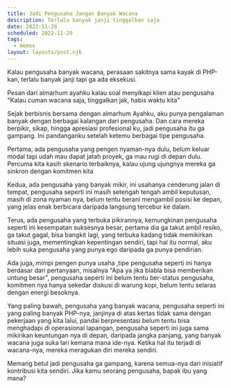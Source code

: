```yaml
---
title: Jadi Pengusaha Jangan Banyak Wacana
description: Terlalu banyak janji tinggalkan saja
date: 2022-11-29
scheduled: 2022-11-29
tags:
  - memos
layout: layouts/post.njk
---
```


Kalau pengusaha banyak wacana, perasaan sakitnya sama kayak di PHP-kan, terlalu banyak janji tapi ga ada eksekusi.

Pesan dari almarhum ayahku kalau soal menyikapi klien atau pengusaha "Kalau cuman wacana saja, tinggalkan jak, habis waktu kita"

Sejak berbisnis bersama dengan almarhum Ayahku, aku punya pengalaman banyak dengan berbagai kalangan dari pengusaha. Dan cara mereka berpikir, sikap, hingga apresiasi profesional ku, jadi pengusaha itu ga gampang. Ini pandanganku setelah ketemu berbagai tipe pengusaha.

Pertama, ada pengusaha yang pengen nyaman-nya dulu, belum keluar modal tapi udah mau dapat jatah proyek, ga mau rugi di depan dulu. Percuma kita kasih skenario terbaiknya, kalau ujung ujungnya mereka ga sinkron dengan komitmen kita

Kedua, ada pengusaha yang banyak mikir, ini usahanya cenderung jalan di tempat, pengusaha seperti ini masih setengah tengah ambil keputusan, masih di zona nyaman nya, belum tentu berani mengambil posisi ke depan, yang jelas enak berbicara daripada langsung tercebur ke dalam.

Terus, ada pengusaha yang terbuka pikirannya, kemungkinan pengusaha seperti ini kesempatan suksesnya besar, pertama dia ga takut ambil resiko, ga takut gagal, bisa bangkit lagi, yang terbuka kadang tidak memikirkan situasi juga, mementingkan kepentingan sendiri, tapi hal itu normal, aku lebih suka pengusaha yang punya ego daripada ga punya pendirian.

Ada juga, mimpi pengen punya usaha ,tipe pengusaha seperti ini hanya berdasar dari pertanyaan, misalnya "Apa ya jika blabla bisa memberikan untung besar", pengusaha seperti ini belum tentu ber-status pengusaha, komitmen nya hanya sekedar diskusi di warung kopi, belum tentu selaras dengan energi besoknya.

Yang paling bawah, pengusaha yang banyak wacana, pengusaha seperti ini yang paling banyak PHP-nya, janjinya di atas kertas tidak sama dengan pekerjaan yang kita lalui, pandai berpresentasi belum tentu bisa menghadapi di operasional lapangan, pengusaha seperti ini juga sama mikirikan keuntungan nya di depan, daripada jangka panjang, yang banyak wacana juga suka lari kemana mana ide-nya. Ketika hal itu terjadi di wacana-nya, mereka meragukan diri mereka sendiri.

Memang betul jadi pengusaha ga gampang, karena semua-nya dari inisiatif kontribusi kita sendiri. Jika kamu seorang pengusaha, bapak ibu yang mana?
